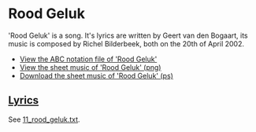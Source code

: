 # Rood Geluk

'Rood Geluk' is a song. It's lyrics are written by
Geert van den Bogaart, its music is composed by Richel Bilderbeek, both
on the 20th of April 2002.

- [View the ABC notation file of 'Rood Geluk'](11_rood_geluk.abc)
- [View the sheet music of 'Rood Geluk' (png)](11_rood_geluk.png)
- [Download the sheet music of 'Rood Geluk' (ps)](11_rood_geluk.ps)

## [Lyrics](11_rood_geluk.txt)

See [11_rood_geluk.txt](11_rood_geluk.txt).
